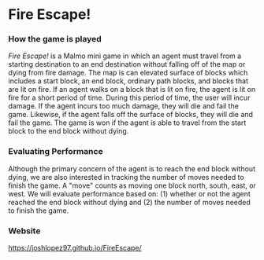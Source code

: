 # Fire Escape!
### How the game is played
*Fire Escape!* is a Malmo mini game in which an agent must travel from a starting destination to an end destination without falling off of the map or dying from fire damage. The map is can elevated surface of blocks which includes a start block, an end block, ordinary path blocks, and blocks that are lit on fire. If an agent walks on a block that is lit on fire, the agent is lit on fire for a short period of time. During this period of time, the user will incur damage. If the agent incurs too much damage, they will die and fail the game. Likewise, if the agent falls off the surface of blocks, they will die and fail the game. The game is won if the agent is able to travel from the start block to the end block without dying.
### Evaluating Performance
Although the primary concern of the agent is to reach the end block without dying, we are also interested in tracking the number of moves needed to finish the game. A "move" counts as moving one block north, south, east, or west. We will evaluate performance based on: (1) whether or not the agent reached the end block without dying and (2) the number of moves needed to finish the game.

### Website
https://joshlopez97.github.io/FireEscape/
